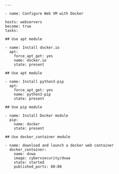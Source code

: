 `---`

`- name: Configure Web VM with Docker`

    hosts: webservers
    become: true
    tasks:

`## Use apt module`

    - name: Install docker.io
      apt:
        force_apt_get: yes
        name: docker.io
        state: present

`## Use apt module`

    - name: Install python3-pip
      apt:
        force_apt_get: yes
        name: python3-pip
        state: present

`## Use pip module`

    - name: Install Docker module
      pip:
        name: docker
        state: present

`## Use docker_container module`

    - name: download and launch a docker web container
      docker_container:
        name: dvwa
        image: cyberxsecurity/dvwa
        state: started
        published_ports: 80:80